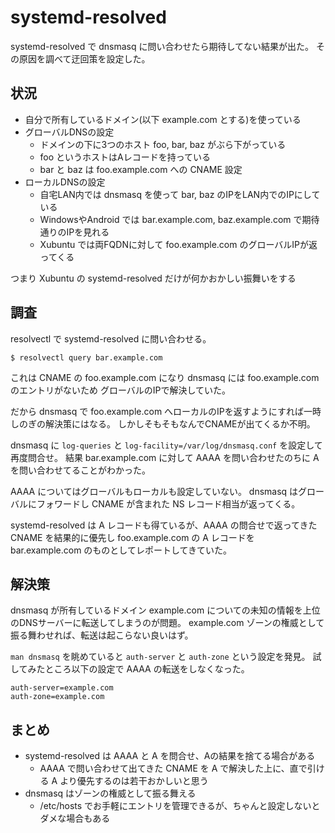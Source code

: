 # systemd-resolved

systemd-resolved で dnsmasq に問い合わせたら期待してない結果が出た。
その原因を調べて迂回策を設定した。

## 状況

* 自分で所有しているドメイン(以下 example.com とする)を使っている
* グローバルDNSの設定
    * ドメインの下に3つのホスト foo, bar, baz がぶら下がっている
    * foo というホストはAレコードを持っている
    * bar と baz は foo.example.com への CNAME 設定
* ローカルDNSの設定
    * 自宅LAN内では dnsmasq を使って bar, baz のIPをLAN内でのIPにしている
    * WindowsやAndroid では bar.example.com, baz.example.com で期待通りのIPを見れる
    * Xubuntu では両FQDNに対して foo.example.com のグローバルIPが返ってくる

つまり Xubuntu の systemd-resolved だけが何かおかしい振舞いをする

## 調査

resolvectl で systemd-resolved に問い合わせる。

```console
$ resolvectl query bar.example.com
```

これは CNAME の foo.example.com になり
dnsmasq には foo.example.com のエントリがないため
グローバルのIPで解決していた。

だから dnsmasq で foo.example.com へローカルのIPを返すようにすれば一時しのぎの解決策にはなる。
しかしそもそもなんでCNAMEが出てくるか不明。

dnsmasq に `log-queries` と `log-facility=/var/log/dnsmasq.conf` を設定して再度問合せ。
結果 bar.example.com に対して AAAA を問い合わせたのちに A を問い合わせてることがわかった。

AAAA についてはグローバルもローカルも設定していない。
dnsmasq はグローバルにフォワードし CNAME が含まれた NS レコード相当が返ってくる。

systemd-resolved は A レコードも得ているが、AAAA の問合せで返ってきた CNAME を結果的に優先し
foo.example.com の A レコードを bar.example.com のものとしてレポートしてきていた。

## 解決策

dnsmasq が所有しているドメイン example.com についての未知の情報を上位のDNSサーバーに転送してしまうのが問題。
example.com ゾーンの権威として振る舞わせれば、転送は起こらない良いはず。

`man dnsmasq` を眺めていると `auth-server` と `auth-zone` という設定を発見。
試してみたところ以下の設定で AAAA の転送をしなくなった。

```
auth-server=example.com
auth-zone=example.com
```

## まとめ

* systemd-resolved は AAAA と A を問合せ、Aの結果を捨てる場合がある
    * AAAA で問い合わせて出てきた CNAME を A で解決した上に、直で引ける A より優先するのは若干おかしいと思う
* dnsmasq はゾーンの権威として振る舞える
    * /etc/hosts でお手軽にエントリを管理できるが、ちゃんと設定しないとダメな場合もある
